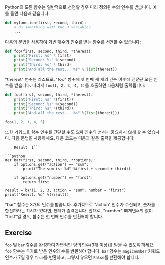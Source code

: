Python의 모든 함수는 일반적으로 선언할 경우 미리 정의된 수의 인수를 받습니다. 예를 들면 다음과 같습니다:

```python
def myfunction(first, second, third):
    # do something with the 3 variables
    ...
```

다음의 문법을 사용하여 가변 개수의 인수를 받는 함수를 선언할 수 있습니다:

```python
def foo(first, second, third, *therest):
    print("First: %s" % first)
    print("Second: %s" % second)
    print("Third: %s" % third)
    print("And all the rest... %s" % list(therest))
```

"therest" 변수는 리스트로, "foo" 함수에 첫 번째 세 개의 인수 이후에 전달된 모든 인수를 받습니다. 따라서 `foo(1, 2, 3, 4, 5)`를 호출하면 다음처럼 출력됩니다:

```python
def foo(first, second, third, *therest):
    print("First: %s" %(first))
    print("Second: %s" %(second))
    print("Third: %s" %(third))
    print("And all the rest... %s" %(list(therest)))
    
foo(1, 2, 3, 4, 5)
```

또한 키워드로 함수 인수를 전달할 수도 있어 인수의 순서가 중요하지 않게 할 수 있습니다. 다음 문법을 사용하세요. 다음 코드는 다음과 같은 출력을 제공합니다:
```The sum is: 6
    Result: 1```

```python
def bar(first, second, third, **options):
    if options.get("action") == "sum":
        print("The sum is: %d" %(first + second + third))

    if options.get("number") == "first":
        return first

result = bar(1, 2, 3, action = "sum", number = "first")
print("Result: %d" %(result))
```

"bar" 함수는 3개의 인수를 받습니다. 추가적으로 "action" 인수가 수신되고, 숫자를 합산하라는 지시가 있다면, 합계가 출력됩니다. 반대로, "number" 매개변수의 값이 "first"일 경우, 함수는 첫 번째 인수를 반환해야 합니다.

Exercise
--------

`foo` 및 `bar` 함수를 완성하여 가변적인 양의 인수(3개 이상)를 받을 수 있도록 하세요.
`foo` 함수는 추가로 받은 인수의 수를 반환해야 합니다.
`bar` 함수는 `magicnumber` 키워드 인수가 7일 경우 `True`를 반환하고, 그렇지 않으면 `False`를 반환해야 합니다.